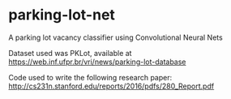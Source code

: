 # parking-lot-net
A parking lot vacancy classifier using Convolutional Neural Nets

Dataset used was PKLot, available at https://web.inf.ufpr.br/vri/news/parking-lot-database

Code used to write the following research paper: http://cs231n.stanford.edu/reports/2016/pdfs/280_Report.pdf
